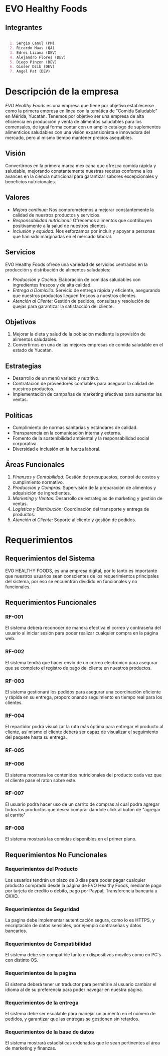 <h1 aling="center"> EVO Healthy Foods</h1>

## Integrantes

```md

  1. Sergio Canul (PM)
  2. Ricardo Maas (QA)
  3. Edrei Lizama (DEV)
  4. Alejandro Flores (DEV)
  5. Diego Pinzon (DEV)
  6. Gioser Dzib (DEV)
  7. Angel Pat (DEV)

```

# Descripción de la empresa

*EVO Healthy Foods* es una empresa que tiene por objetivo establecerse como la primera empresa en linea con la temática de "Comida Saludable" en Mérida, Yucatán. 
Tenemos por objetivo ser una empresa de alta eficiencia en producción y venta de alimentos saludables para los comensales,
de igual forma contar con un amplio catalogo de suplementos alimenticios saludables con una visión expansionista e innovadora del mercado, 
pero al mismo tiempo mantener precios asequibles.

## Visión

Convertirnos en la primera marca mexicana que ofrezca comida rápida y saludable, mejorando constantemente nuestras recetas conforme a los avances en la ciencia nutricional para garantizar sabores excepcionales y beneficios nutricionales.

## Valores

- *Mejora continua:* Nos comprometemos a mejorar constantemente la calidad de nuestros productos y servicios.
- *Responsabilidad nutricional:* Ofrecemos alimentos que contribuyen positivamente a la salud de nuestros clientes.
- *Inclusión y equidad:* Nos esforzamos por incluir y apoyar a personas que han sido marginadas en el mercado laboral.

## Servicios

EVO Healthy Foods ofrece una variedad de servicios centrados en la producción y distribución de alimentos saludables:

- *Producción y Cocina:* Elaboración de comidas saludables con ingredientes frescos y de alta calidad.
- *Entrega a Domicilio:* Servicio de entrega rápida y eficiente, asegurando que nuestros productos lleguen frescos a nuestros clientes.
- *Atención al Cliente:* Gestión de pedidos, consultas y resolución de quejas para garantizar la satisfacción del cliente.

## Objetivos

1. Mejorar la dieta y salud de la población mediante la provisión de alimentos saludables.
2. Convertirnos en una de las mejores empresas de comida saludable en el estado de Yucatán.

## Estrategias

- Desarrollo de un menú variado y nutritivo.
- Contratación de proveedores confiables para asegurar la calidad de nuestros productos.
- Implementación de campañas de marketing efectivas para aumentar las ventas.

## Políticas

- Cumplimiento de normas sanitarias y estándares de calidad.
- Transparencia en la comunicación interna y externa.
- Fomento de la sostenibilidad ambiental y la responsabilidad social corporativa.
- Diversidad e inclusión en la fuerza laboral.

## Áreas Funcionales

1. *Finanzas y Contabilidad:* Gestión de presupuestos, control de costos y cumplimiento normativo.
2. *Producción y Compras:* Supervisión de la preparación de alimentos y adquisición de ingredientes.
3. *Marketing y Ventas:* Desarrollo de estrategias de marketing y gestión de ventas.
4. *Logística y Distribución:* Coordinación del transporte y entrega de productos.
5. *Atención al Cliente:* Soporte al cliente y gestión de pedidos.

# Requerimientos 
## Requerimientos del Sistema
EVO HEALTHY FOODS, es una empresa digital, por lo tanto es importante que nuestros usuarios sean conscientes de los requerimientos principales del sistema, por eso se encuentran dividido en funcionales y no funcionales.

## Requerimientos Funcionales
### RF-001
El sistema deberá reconocer de manera efectiva el correo y contraseña del usuario al iniciar sesión para poder realizar cualquier compra en la página web.
### RF-002
El sistema tendrá que hacer envío de un correo electronico para asegurar que se completo el registro de pago del cliente en nuestros productos.
### RF-003
El sistema gestionará los pedidos para asegurar una coordinación eficiente y rápida en su entrega, proporcionando seguimiento en tiempo real para los clientes.
### RF-004
El repartidor podrá visualizar la ruta más óptima para entregar el producto al cliente, así mismo el cliente deberá ser capaz de visualizar el seguimiento del paquete hasta su entrega.
### RF-005

### RF-006
El sistema mostrara los contenidos nutricionales del producto cada vez que el cliente pase el raton sobre este.
### RF-007
El usuario podra hacer uso de un carrito de compras al cual podra agregar todos los productos que desea comprar dandole click al boton de "agregar al carrito"
### RF-008
El sistema mostrará las comidas disponibles en el primer plano.
## Requerimientos No Funcionales
### Requerimientos del Producto
Los usuarios tendrán un plazo de 3 días para poder pagar cualquier producto comprado desde la página de EVO Healthy Foods, mediante pago por tarjeta de credito o debito, pago por Paypal, Transferencia bancaria u OXXO.
### Requerimientos de Seguridad
La pagina debe implementar autenticación segura, como lo es HTTPS, y encriptación de datos sensibles, por ejemplo contraseñas y datos bancarios.
### Requerimientos de Compatibilidad
El sistema debe ser compatible tanto en dispositivos moviles como en PC's con distinto OS.
### Requerimientos de la página
El sistema deberá tener un traductor para permitirle al usuario cambiar el idioma al de su preferencia para poder navegar en nuestra página.
### Requerimientos de la entrega
El sistema debe ser escalable para manejar un aumento en el número de pedidos, y garantizar que las entregas se gestionen sin retardos.
### Requerimientos de la base de datos
El sistema mostrará estadísticas ordenadas que le sean pertinentes al área de marketing y finanzas.
